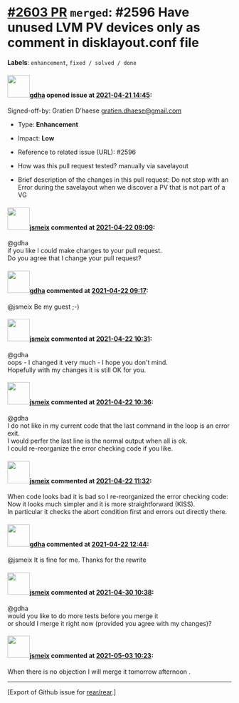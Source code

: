 [\#2603 PR](https://github.com/rear/rear/pull/2603) `merged`: \#2596 Have unused LVM PV devices only as comment in disklayout.conf file
=======================================================================================================================================

**Labels**: `enhancement`, `fixed / solved / done`

#### <img src="https://avatars.githubusercontent.com/u/888633?u=cdaeb31efcc0048d3619651aa18dd4b76e636b21&v=4" width="50">[gdha](https://github.com/gdha) opened issue at [2021-04-21 14:45](https://github.com/rear/rear/pull/2603):

Signed-off-by: Gratien D'haese <gratien.dhaese@gmail.com>

-   Type: **Enhancement**

-   Impact: **Low**

-   Reference to related issue (URL): \#2596

-   How was this pull request tested? manually via savelayout

-   Brief description of the changes in this pull request: Do not stop
    with an Error during the savelayout when we discover a PV that is
    not part of a VG

#### <img src="https://avatars.githubusercontent.com/u/1788608?u=925fc54e2ce01551392622446ece427f51e2f0ce&v=4" width="50">[jsmeix](https://github.com/jsmeix) commented at [2021-04-22 09:09](https://github.com/rear/rear/pull/2603#issuecomment-824674848):

@gdha  
if you like I could make changes to your pull request.  
Do you agree that I change your pull request?

#### <img src="https://avatars.githubusercontent.com/u/888633?u=cdaeb31efcc0048d3619651aa18dd4b76e636b21&v=4" width="50">[gdha](https://github.com/gdha) commented at [2021-04-22 09:17](https://github.com/rear/rear/pull/2603#issuecomment-824680045):

@jsmeix Be my guest ;-)

#### <img src="https://avatars.githubusercontent.com/u/1788608?u=925fc54e2ce01551392622446ece427f51e2f0ce&v=4" width="50">[jsmeix](https://github.com/jsmeix) commented at [2021-04-22 10:31](https://github.com/rear/rear/pull/2603#issuecomment-824726791):

@gdha  
oops - I changed it very much - I hope you don't mind.  
Hopefully with my changes it is still OK for you.

#### <img src="https://avatars.githubusercontent.com/u/1788608?u=925fc54e2ce01551392622446ece427f51e2f0ce&v=4" width="50">[jsmeix](https://github.com/jsmeix) commented at [2021-04-22 10:36](https://github.com/rear/rear/pull/2603#issuecomment-824729167):

@gdha  
I do not like in my current code that the last command in the loop is an
error exit.  
I would perfer the last line is the normal output when all is ok.  
I could re-reorganize the error checking code if you like.

#### <img src="https://avatars.githubusercontent.com/u/1788608?u=925fc54e2ce01551392622446ece427f51e2f0ce&v=4" width="50">[jsmeix](https://github.com/jsmeix) commented at [2021-04-22 11:32](https://github.com/rear/rear/pull/2603#issuecomment-824760850):

When code looks bad it is bad so I re-reorganized the error checking
code:  
Now it looks much simpler and it is more straightforward (KISS).  
In particular it checks the abort condition first and errors out
directly there.

#### <img src="https://avatars.githubusercontent.com/u/888633?u=cdaeb31efcc0048d3619651aa18dd4b76e636b21&v=4" width="50">[gdha](https://github.com/gdha) commented at [2021-04-22 12:44](https://github.com/rear/rear/pull/2603#issuecomment-824807822):

@jsmeix It is fine for me. Thanks for the rewrite

#### <img src="https://avatars.githubusercontent.com/u/1788608?u=925fc54e2ce01551392622446ece427f51e2f0ce&v=4" width="50">[jsmeix](https://github.com/jsmeix) commented at [2021-04-30 10:38](https://github.com/rear/rear/pull/2603#issuecomment-830005948):

@gdha  
would you like to do more tests before you merge it  
or should I merge it right now (provided you agree with my changes)?

#### <img src="https://avatars.githubusercontent.com/u/1788608?u=925fc54e2ce01551392622446ece427f51e2f0ce&v=4" width="50">[jsmeix](https://github.com/jsmeix) commented at [2021-05-03 10:23](https://github.com/rear/rear/pull/2603#issuecomment-831168851):

When there is no objection I will merge it tomorrow afternoon .

------------------------------------------------------------------------

\[Export of Github issue for
[rear/rear](https://github.com/rear/rear).\]
